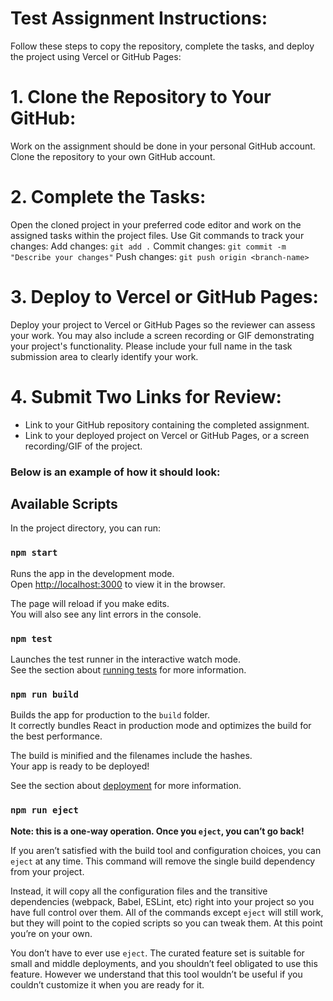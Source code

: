 # Test Assignment Instructions:

Follow these steps to copy the repository, complete the tasks, and deploy the project using Vercel or GitHub Pages:

# 1. Clone the Repository to Your GitHub:

Work on the assignment should be done in your personal GitHub account. Clone the repository to your own GitHub account.

# 2. Complete the Tasks:

Open the cloned project in your preferred code editor and work on the assigned tasks within the project files.
Use Git commands to track your changes:
Add changes: `git add .`
Commit changes: `git commit -m "Describe your changes"`
Push changes: `git push origin <branch-name>`

# 3. Deploy to Vercel or GitHub Pages:

Deploy your project to Vercel or GitHub Pages so the reviewer can assess your work. You may also include a screen recording or GIF demonstrating your project's functionality. Please include your full name in the task submission area to clearly identify your work.

# 4. Submit Two Links for Review:

- Link to your GitHub repository containing the completed assignment.
- Link to your deployed project on Vercel or GitHub Pages, or a screen recording/GIF of the project.

### Below is an example of how it should look:

## Available Scripts

In the project directory, you can run:

### `npm start`

Runs the app in the development mode.\
Open [http://localhost:3000](http://localhost:3000) to view it in the browser.

The page will reload if you make edits.\
You will also see any lint errors in the console.

### `npm test`

Launches the test runner in the interactive watch mode.\
See the section about [running tests](https://facebook.github.io/create-react-app/docs/running-tests) for more information.

### `npm run build`

Builds the app for production to the `build` folder.\
It correctly bundles React in production mode and optimizes the build for the best performance.

The build is minified and the filenames include the hashes.\
Your app is ready to be deployed!

See the section about [deployment](https://facebook.github.io/create-react-app/docs/deployment) for more information.

### `npm run eject`

**Note: this is a one-way operation. Once you `eject`, you can’t go back!**

If you aren’t satisfied with the build tool and configuration choices, you can `eject` at any time. This command will remove the single build dependency from your project.

Instead, it will copy all the configuration files and the transitive dependencies (webpack, Babel, ESLint, etc) right into your project so you have full control over them. All of the commands except `eject` will still work, but they will point to the copied scripts so you can tweak them. At this point you’re on your own.

You don’t have to ever use `eject`. The curated feature set is suitable for small and middle deployments, and you shouldn’t feel obligated to use this feature. However we understand that this tool wouldn’t be useful if you couldn’t customize it when you are ready for it.
